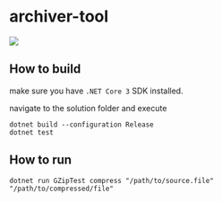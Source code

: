 # archiver-tool


![](https://github.com/asizikov/archiver-tool/workflows/build-application/badge.svg)

## How to build

make sure you have `.NET Core 3` SDK installed.

navigate to the solution folder and execute
```
dotnet build --configuration Release
dotnet test
```

## How to run

```
dotnet run GZipTest compress "/path/to/source.file" "/path/to/compressed/file"
```